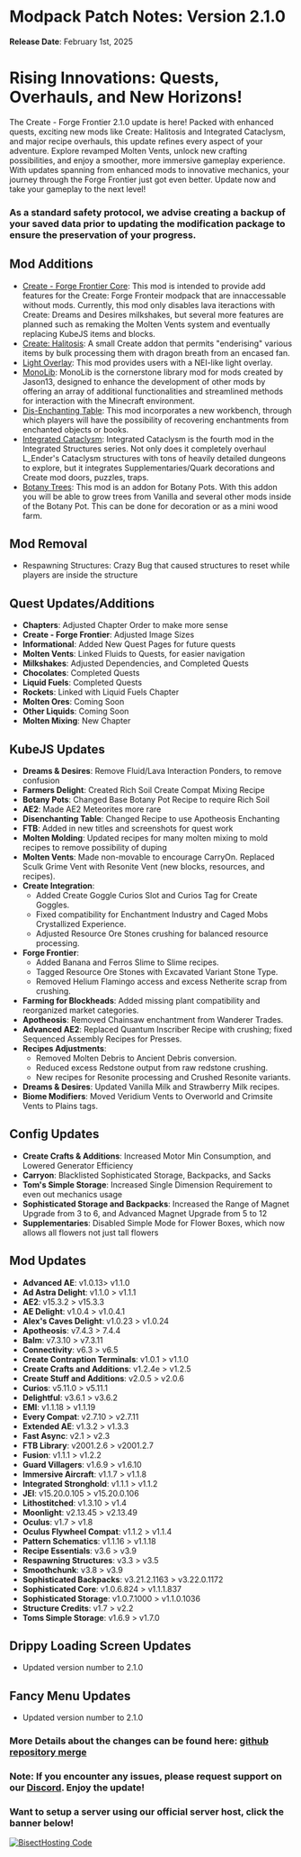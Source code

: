 # Modpack Patch Notes: Version 2.1.0
**Release Date**: February 1st, 2025

# Rising Innovations: Quests, Overhauls, and New Horizons!

The Create - Forge Frontier 2.1.0 update is here! Packed with enhanced quests, exciting new mods like Create: Halitosis and Integrated Cataclysm, and major recipe overhauls, this update refines every aspect of your adventure. Explore revamped Molten Vents, unlock new crafting possibilities, and enjoy a smoother, more immersive gameplay experience. With updates spanning from enhanced mods to innovative mechanics, your journey through the Forge Frontier just got even better. Update now and take your gameplay to the next level!

### As a standard safety protocol, we advise creating a backup of your saved data prior to updating the modification package to ensure the preservation of your progress.
## Mod Additions
- [Create - Forge Frontier Core](https://www.curseforge.com/minecraft/mc-mods/forge-frontier-core): This mod is intended to provide add features for the Create: Forge Fronteir modpack that are innaccessable without mods. Currently, this mod only disables lava iteractions with Create: Dreams and Desires milkshakes, but several more features are planned such as remaking the Molten Vents system and eventually replacing KubeJS items and blocks.
- [Create: Halitosis](https://www.curseforge.com/minecraft/mc-mods/create-halitosis-create-halitosis): A small Create addon that permits "enderising" various items by bulk processing them with dragon breath from an encased fan.
- [Light Overlay](https://www.curseforge.com/minecraft/mc-mods/light-overlay): This mod provides users with a NEI-like light overlay.
- [MonoLib](https://www.curseforge.com/minecraft/mc-mods/monolib): MonoLib is the cornerstone library mod for mods created by Jason13, designed to enhance the development of other mods by offering an array of additional functionalities and streamlined methods for interaction with the Minecraft environment.
- [Dis-Enchanting Table](https://www.curseforge.com/minecraft/mc-mods/dis-enchanting-table): This mod incorporates a new workbench, through which players will have the possibility of recovering enchantments from enchanted objects or books.
- [Integrated Cataclysm](https://www.curseforge.com/minecraft/mc-mods/integrated-cataclysm): Integrated Cataclysm is the fourth mod in the Integrated Structures series. Not only does it completely overhaul L_Ender's Cataclysm structures with tons of heavily detailed dungeons to explore, but it integrates Supplementaries/Quark decorations and Create mod doors, puzzles, traps.
- [Botany Trees](https://www.curseforge.com/minecraft/mc-mods/botany-trees): This mod is an addon for Botany Pots. With this addon you will be able to grow trees from Vanilla and several other mods inside of the Botany Pot. This can be done for decoration or as a mini wood farm.
## Mod Removal
- Respawning Structures: Crazy Bug that caused structures to reset while players are inside the structure

## Quest Updates/Additions
- **Chapters**: Adjusted Chapter Order to make more sense
- **Create - Forge Frontier**: Adjusted Image Sizes
- **Informational**: Added New Quest Pages for future quests
- **Molten Vents**: Linked Fluids to Quests, for easier navigation
- **Milkshakes**: Adjusted Dependencies, and Completed Quests
- **Chocolates**: Completed Quests 
- **Liquid Fuels**: Completed Quests
- **Rockets**: Linked with Liquid Fuels Chapter
- **Molten Ores**: Coming Soon
- **Other Liquids**: Coming Soon
- **Molten Mixing**: New Chapter
## KubeJS Updates
- **Dreams & Desires**: Remove Fluid/Lava Interaction Ponders, to remove confusion
- **Farmers Delight**: Created Rich Soil Create Compat Mixing Recipe
- **Botany Pots**: Changed Base Botany Pot Recipe to require Rich Soil
- **AE2**: Made AE2 Meteorites more rare
- **Disenchanting Table**: Changed Recipe to use Apotheosis Enchanting
- **FTB**: Added in new titles and screenshots for quest work
- **Molten Molding**: Updated recipes for many molten mixing to mold recipes to remove possibility of duping
- **Molten Vents**: Made non-movable to encourage CarryOn. Replaced Sculk Grime Vent with Resonite Vent (new blocks, resources, and recipes).
- **Create Integration**:
  - Added Create Goggle Curios Slot and Curios Tag for Create Goggles.
  - Fixed compatibility for Enchantment Industry and Caged Mobs Crystallized Experience.
  - Adjusted Resource Ore Stones crushing for balanced resource processing.
- **Forge Frontier**:
  - Added Banana and Ferros Slime to Slime recipes.
  - Tagged Resource Ore Stones with Excavated Variant Stone Type.
  - Removed Helium Flamingo access and excess Netherite scrap from crushing.
- **Farming for Blockheads**: Added missing plant compatibility and reorganized market categories.
- **Apotheosis**: Removed Chainsaw enchantment from Wanderer Trades.
- **Advanced AE2**: Replaced Quantum Inscriber Recipe with crushing; fixed Sequenced Assembly Recipes for Presses.
- **Recipes Adjustments**:
  - Removed Molten Debris to Ancient Debris conversion.
  - Reduced excess Redstone output from raw redstone crushing.
  - New recipes for Resonite processing and Crushed Resonite variants.
- **Dreams & Desires**: Updated Vanilla Milk and Strawberry Milk recipes.
- **Biome Modifiers**: Moved Veridium Vents to Overworld and Crimsite Vents to Plains tags.

## Config Updates
- **Create Crafts & Additions**: Increased Motor Min Consumption, and Lowered Generator Efficiency
- **Carryon**: Blacklisted Sophisticated Storage, Backpacks, and Sacks
- **Tom's Simple Storage**: Increased Single Dimension Requirement to even out mechanics usage
- **Sophisticated Storage and Backpacks**: Increased the Range of Magnet Upgrade from 3 to 6, and Advanced Magnet Upgrade from 5 to 12
- **Supplementaries**: Disabled Simple Mode for Flower Boxes, which now allows all flowers not just tall flowers

## Mod Updates
- **Advanced AE**: v1.0.13> v1.1.0
- **Ad Astra Delight**: v1.1.0 > v1.1.1
- **AE2**: v15.3.2 > v15.3.3
- **AE Delight**: v1.0.4 > v1.0.4.1
- **Alex's Caves Delight**: v1.0.23 > v1.0.24
- **Apotheosis**: v7.4.3 > 7.4.4
- **Balm**: v7.3.10 > v7.3.11
- **Connectivity**: v6.3 > v6.5
- **Create Contraption Terminals**: v1.0.1 > v1.1.0 
- **Create Crafts and Additions**: v1.2.4e > v1.2.5
- **Create Stuff and Additions**: v2.0.5 > v2.0.6
- **Curios**: v5.11.0 > v5.11.1
- **Delightful**: v3.6.1 > v3.6.2
- **EMI**: v1.1.18 > v1.1.19
- **Every Compat**: v2.7.10 > v2.7.11
- **Extended AE**: v1.3.2 > v1.3.3
- **Fast Async**: v2.1 > v2.3
- **FTB Library**: v2001.2.6 > v2001.2.7
- **Fusion**: v1.1.1 > v1.2.2
- **Guard Villagers**: v1.6.9 > v1.6.10
- **Immersive Aircraft**: v1.1.7 > v1.1.8
- **Integrated Stronghold**: v1.1.1 > v1.1.2
- **JEI**: v15.20.0.105 > v15.20.0.106
- **Lithostitched**: v1.3.10 > v1.4
- **Moonlight**: v2.13.45 > v2.13.49
- **Oculus**: v1.7 > v1.8
- **Oculus Flywheel Compat**: v1.1.2 > v1.1.4
- **Pattern Schematics**: v1.1.16 > v1.1.18
- **Recipe Essentials**: v3.6 > v3.9
- **Respawning Structures**: v3.3 > v3.5
- **Smoothchunk**: v3.8 > v3.9
- **Sophisticated Backpacks**: v3.21.2.1163 > v3.22.0.1172
- **Sophisticated Core**: v1.0.6.824 > v1.1.1.837
- **Sophisticated Storage**: v1.0.7.1000 > v1.1.0.1036
- **Structure Credits**: v1.7 > v2.2
- **Toms Simple Storage**: v1.6.9 > v1.7.0

## Drippy Loading Screen Updates
- Updated version number to 2.1.0
## Fancy Menu Updates
- Updated version number to 2.1.0

### More Details about the changes can be found here: [github repository merge](https://github.com/M0nkeyPr0grammer/Create-Forge-Frontier/pull/?)

### Note: If you encounter any issues, please request support on our [Discord](https://discord.gg/quenZthXgy). Enjoy the update!

### Want to setup a server using our official server host, click the banner below!
[![BisectHosting Code](https://raw.githubusercontent.com/M0nkeyPr0grammer/Landscapes-Reimagined/main/BH_Landscape_Reimagined.png)](https://bisecthosting.com/M0nkeyPr0grammer?r=curseforge+chanelog)